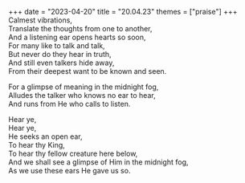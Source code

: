 +++
date = "2023-04-20"
title = "20.04.23"
themes = ["praise"]
+++
Calmest vibrations,  
Translate the thoughts from one to another,  
And a listening ear opens hearts so soon,  
For many like to talk and talk,  
But never do they hear in truth,  
And still even talkers hide away,  
From their deepest want to be known and seen.  
  
For a glimpse of meaning in the midnight fog,  
Alludes the talker who knows no ear to hear,  
And runs from He who calls to listen.  
  
Hear ye,  
Hear ye,  
He seeks an open ear,  
To hear thy King,  
To hear thy fellow creature here below,  
And we shall see a glimpse of Him in the midnight fog,  
As we use these ears He gave us so.
